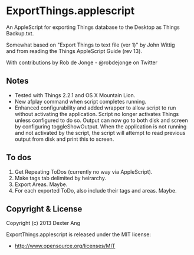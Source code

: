 ExportThings.applescript
========================

An AppleScript for exporting Things database to the Desktop as Things Backup.txt.

Somewhat based on "Export Things to text file (ver 1)" by John Wittig<br />
and from reading the Things AppleScript Guide (rev 13).

With contributions by Rob de Jonge - @robdejonge on Twitter

Notes
-----

- Tested with Things 2.2.1 and OS X Mountain Lion.
- New afplay command when script completes running.
- Enhanced configurability and added wrapper to allow script to run without activating the application. Script no longer activates Things unless configured to do so. Output
can now go to both disk and screen by configuring toggleShowOutput. When the application is not running and not activated by the script, the script will attempt to read previous output from disk and print this to screen.

To dos
------

1. Get Repeating ToDos (currently no way via AppleScript).
2. Make tags tab delimited by heirarchy.
3. Export Areas. Maybe.
4. For each exported ToDo, also include their tags and areas. Maybe.

Copyright & License
-------------------

Copyright (c) 2013 Dexter Ang

ExportThings.applescript is released under the MIT license:

- http://www.opensource.org/licenses/MIT
